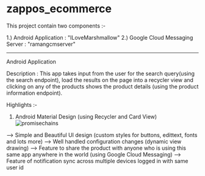 ﻿# zappos_ecommerce

This project contain two components :-

1.) Android Application : "ILoveMarshmallow"
2.) Google Cloud Messaging Server : "ramangcmserver"

--------------------------------------------------------
Android Application

Description : This app takes input from the user for the search query(using the search endpoint), load the results on the page into a recycler view and clicking on any of the products shows the product details (using the product information endpoint).

Highlights :-
1. Android Material Design (using Recycler and Card View) 
![promisechains](https://github.com/ramanpreeet1990/zappos_ecommerce/blob/master/Images/Search_Screen_Portrait_1.jpg)

--> Simple and Beautiful UI design (custom styles for buttons, edittext, fonts and lots more)
--> Well handled configuration changes (dynamic view drawing)
--> Feature to share the product with anyone who is using this same app anywhere in the world (using Google Cloud Messaging)
--> Feature of notification sync across multiple devices logged in with same user id

